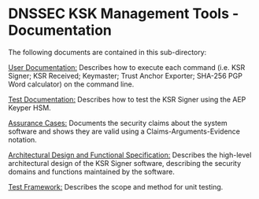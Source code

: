 # DNSSEC KSK Management Tools - Documentation

The following documents are contained in this sub-directory:

[User Documentation:](usage.md) Describes how to execute each command (i.e. KSR Signer; KSR Received; Keymaster; Trust Anchor Exporter; SHA-256 PGP Word calculator) on the command line.

[Test Documentation:](aep-keyper-test.md) Describes how to test the KSR Signer using the AEP Keyper HSM.

[Assurance Cases:](assurance-cases.md) Documents the security claims about the system software and shows they are valid using a Claims-Arguments-Evidence notation.

[Architectural Design and Functional Specification:](design-specifications.md)
Describes the high-level architectural design of the KSR Signer software, describing the security domains and functions maintained by the software.

[Test Framework:](test.md) Describes the scope and method for unit testing.
